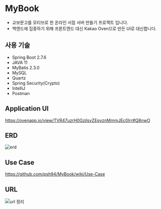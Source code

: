 # MyBook
- 교보문고를 모티브로 한 온라인 서점 서버 만들기 프로젝트 입니다.
- 백엔드에 집중하기 위해 프론트엔드 대신 Kakao Oven으로 만든 UI로 대신합니다.

## 사용 기술
- Spring Boot 2.7.6
- JAVA 11
- MyBatis 2.3.0
- MySQL
- Quartz
- Spring Security(Crypto)
- IntelliJ
- Postman

## Application UI

https://ovenapp.io/view/TVR47uzrH0GzjlsyZEqvznMmmJEc0Irr#Q8nwO


## ERD
![erd](https://user-images.githubusercontent.com/84213252/206838089-aa367fc7-4124-42fb-a937-82575c940064.PNG)

## Use Case
https://github.com/psh94/MyBook/wiki/Use-Case



## URL
![url 정리](https://user-images.githubusercontent.com/84213252/207079181-b55e4d65-efe7-40f2-96f7-04f11b18629d.PNG)
